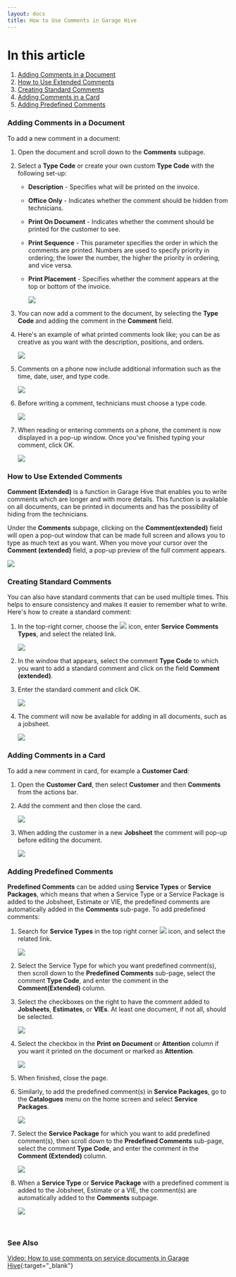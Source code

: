 ```yaml
---
layout: docs
title: How to Use Comments in Garage Hive
---
```


# In this article
1. [Adding Comments in a Document](#adding-comments-in-a-document)
2. [How to Use Extended Comments](#how-to-use-extended-comments)
3. [Creating Standard Comments](#creating-standard-comments)
4. [Adding Comments in a Card](#adding-comments-in-a-card)
5. [Adding Predefined Comments](#adding-predefined-comments)

### Adding Comments in a Document
To add a new comment in a document:
1. Open the document and scroll down to the **Comments** subpage. 
2. Select a **Type Code** or create your own custom **Type Code** with the following set-up:
   * **Description** - Specifies what will be printed on the invoice.
   * **Office Only** - Indicates whether the comment should be hidden from technicians.
   * **Print On Document** - Indicates whether the comment should be printed for the customer to see.
   * **Print Sequence** - This parameter specifies the order in which the comments are printed. Numbers are used to specify priority in ordering; the lower the number, the higher the priority in ordering, and vice versa.
   * **Print Placement** - Specifies whether the comment appears at the top or bottom of the invoice.

      ![](media/garagehive-comments1.gif)

3. You can now add a comment to the document, by selecting the **Type Code** and adding the comment in the **Comment** field.
4. Here's an example of what printed comments look like; you can be as creative as you want with the description, positions, and orders. 

   ![](media/garagehive-comments6.gif)

5. Comments on a phone now include additional information such as the time, date, user, and type code.

   ![](media/garagehive-comments-phone.png)

6. Before writing a comment, technicians must choose a type code.

   ![](media/garagehive-comment-tech-code.png)

8. When reading or entering comments on a phone, the comment is now displayed in a pop-up window. Once you've finished typing your comment, click OK. 

   ![](media/garagehive-comment-phone-input.png)

### How to Use Extended Comments
**Comment (Extended)** is a function in Garage Hive that enables you to write comments which are longer and with more details. This function is available on all documents, can be printed in documents and has the possibility of hiding from the technicians.

Under the **Comments** subpage, clicking on the **Comment(extended)** field will open a pop-out window that can be made full screen and allows you to type as much text as you want. When you move your cursor over the **Comment (extended)** field, a pop-up preview of the full comment appears. 

   ![](media/garagehive-comments2.gif)

### Creating Standard Comments
You can also have standard comments that can be used multiple times. This helps to ensure consistency and makes it easier to remember what to write. Here's how to create a standard comment:
1. In the top-right corner, choose the ![](media/search_icon.png) icon, enter **Service Comments Types**, and select the related link.

   ![](media/garagehive-comments3.gif)

2. In the window that appears, select the comment **Type Code** to which you want to add a standard comment and click on the field **Comment (extended)**.
3. Enter the standard comment and click OK.

   ![](media/garagehive-comments4.gif)

4. The comment will now be available for adding in all documents, such as a jobsheet.

   ![](media/garagehive-comments5.gif)

### Adding Comments in a Card
To add a new comment in card, for example a **Customer Card**:
1. Open the **Customer Card**, then select **Customer** and then **Comments** from the actions bar.
2. Add the comment and then close the card.

   ![](media/garagehive-comments7.gif)

3. When adding the customer in a new **Jobsheet** the comment will pop-up before editing the document.

   ![](media/garagehive-comments8.gif)

### Adding Predefined Comments
**Predefined Comments** can be added using **Service Types** or **Service Packages**, which means that when a Service Type or a Service Package is added to the Jobsheet, Estimate or VIE, the predefined comments are automatically added in the **Comments** sub-page. To add predefined comments:
1. Search for **Service Types** in the top right corner ![](media/search_icon.png) icon, and select the related link.

   ![](media/garagehive-comments9.png)

2. Select the Service Type for which you want predefined comment(s), then scroll down to the **Predefined Comments** sub-page, select the comment **Type Code**, and enter the comment in the **Comment(Extended)** column.
3. Select the checkboxes on the right to have the comment added to **Jobsheets**, **Estimates**, or **VIEs**. At least one document, if not all, should be selected.

   ![](media/garagehive-comments9a.png)

4. Select the checkbox in the **Print on Document** or **Attention** column if you want it printed on the document or marked as **Attention**.

   ![](media/garagehive-comments10.png)

5. When finished, close the page.
6. Similarly, to add the predefined comment(s) in **Service Packages**, go to the **Catalogues** menu on the home screen and select **Service Packages**.

   ![](media/garagehive-comments11.png)

7. Select the **Service Package** for which you want to add predefined comment(s), then scroll down to the **Predefined Comments** sub-page, select the comment **Type Code**, and enter the comment in the **Comment (Extended)** column.

   ![](media/garagehive-comments12.png)

8. When a **Service Type** or **Service Package** with a predefined comment is added to the Jobsheet, Estimate or a VIE, the comment(s) are automatically added to the **Comments** subpage.

   ![](media/garagehive-comments13.png)


<br>

### See Also

[Video: How to use comments on service documents in Garage Hive](https://www.youtube.com/watch?v=ebt1UsiP28k){:target="_blank"}
